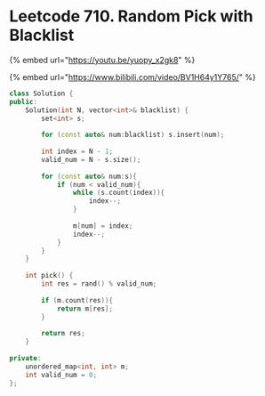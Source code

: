 # Leetcode 710. Random Pick with Blacklist

{% embed url="https://youtu.be/yuopy_x2gk8" %}

{% embed url="https://www.bilibili.com/video/BV1H64y1Y765/" %}

```cpp
class Solution {
public:
    Solution(int N, vector<int>& blacklist) {
        set<int> s;
        
        for (const auto& num:blacklist) s.insert(num);
        
        int index = N - 1;
        valid_num = N - s.size();
        
        for (const auto& num:s){
            if (num < valid_num){
                while (s.count(index)){
                    index--;
                }
                
                m[num] = index;
                index--;
            }
        }
    }
    
    int pick() {
        int res = rand() % valid_num;
        
        if (m.count(res)){
            return m[res];
        }
        
        return res;
    }
    
private:
    unordered_map<int, int> m;
    int valid_num = 0;
};
```
